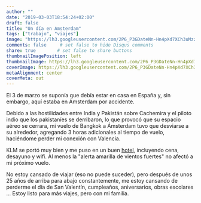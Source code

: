 ```yaml
---
author: ""
date: "2019-03-03T18:54:24+02:00"
draft: false
title: "Un día en Amsterdam"
tags: ["trabajo", "viajes"]
image: "https://lh3.googleusercontent.com/2P6_P3GDateNn-Hn4pXd7XCh3uMzz7U1Kf-a8snG1ybJjNI5gNh-AWW29zlSdTgttQIXo1p3UOqE_Q-CnkH3JN1vSsYAtHra8LBR9RDkg9_rMJRU1J6DqlJfmHbgutfoQ0tim1DRfEk=w1920-h1080"
comments: false     # set false to hide Disqus comments
share: true        # set false to share buttons
thumbnailImagePosition: left
thumbnailImage: https://lh3.googleusercontent.com/2P6_P3GDateNn-Hn4pXd7XCh3uMzz7U1Kf-a8snG1ybJjNI5gNh-AWW29zlSdTgttQIXo1p3UOqE_Q-CnkH3JN1vSsYAtHra8LBR9RDkg9_rMJRU1J6DqlJfmHbgutfoQ0tim1DRfEk=w1920-h1080
coverImage: https://lh3.googleusercontent.com/2P6_P3GDateNn-Hn4pXd7XCh3uMzz7U1Kf-a8snG1ybJjNI5gNh-AWW29zlSdTgttQIXo1p3UOqE_Q-CnkH3JN1vSsYAtHra8LBR9RDkg9_rMJRU1J6DqlJfmHbgutfoQ0tim1DRfEk=w1920-h1080
metaAlignment: center
coverMeta: out
---
```


El 3 de marzo se suponía que debía estar en casa en España y, sin embargo, aquí estaba en Ámsterdam por accidente.

<!--more-->

Debido a las hostilidades entre India y Pakistán sobre Cachemira y el piloto indio que los pakistaníes se derribaron, lo que provocó que su espacio aéreo se cerrara, mi vuelo de Bangkok a Ámsterdam tuvo que desviarse a su alrededor, agregando 3 horas adicionales al tiempo de vuelo, haciéndome perder mi conexión con Valencia.

KLM se portó muy bien y me puso en un buen [hotel](http://villagetv.corendonhotels.com/corendon-village-hotel-amsterdam/#/), incluyendo cena, desayuno y wifi. Al menos la "alerta amarilla de vientos fuertes" no afectó a mi próximo vuelo.

No estoy cansado de viajar (eso no puede suceder), pero después de unos 25 años de arriba para abajo constantemente, me estoy cansando de perderme el día de San Valentín, cumpleaños, aniversarios, obras escolares ... Estoy listo para más viajes, pero con mi familia.

<script src="https://cdn.jsdelivr.net/npm/publicalbum@latest/dist/pa-embed-player.min.js" async></script>
<div class="pa-embed-player" style="width:100%; height:480px; display:none;"
  data-link="https://photos.app.goo.gl/GXiJYA1c6GvPBMYR9"
  data-title="7 new photos by Jorge Cortell">
  <img data-src="https://lh3.googleusercontent.com/ErZiEdHGFyOfvYnTEEb3z81jYIBZ2kSSqzwp89UnHA_gY2jnbLlzHzb8HibOo5CvLFjQPnJHwX8gR3uHD1Zw5P_vZIEeQCQVdQc65EK34_0AUJs3eTIDvzh1sw_2LfKNkflWgO6Mf6w=w1920-h1080" src="" alt="" />
  <img data-src="https://lh3.googleusercontent.com/FoKbwGqxdsU3v-QfOHQ7QpdlikpeiNQYEUZuRejQ-EbCxVMBumTGw0XH1r5UnkMhWc8JHEEE3mcvs0n2Xh3KA5q3c7rG1mtJs69wiknYR7p9Wqd98AwW3wK2j6_w75t9EDyImtCC3o0=w1920-h1080" src="" alt="" />
  <img data-src="https://lh3.googleusercontent.com/1e5hPDxQk5M4qRPuHUv7AOh4D6e6Pi3hpYDGcguuDF0w3-zTkiNPrEuEmI0iTAcGeB6XcpxRdjkOJmIy19NEEcNOhWsy4bPpDivFvk-AegVOP9FeNKLrYfjkzEb7E79YBf4nlBaw8nI=w1920-h1080" src="" alt="" />
  <img data-src="https://lh3.googleusercontent.com/JU8uc2Yy7K2uzZVJnEYPQTyvY4MDKSenV6qZdxd5Zkhr-gIYNXIQlMK7gL8yOD2z70NMp4na70vCFkhchR3GZ5LtFWqeugtUyXTw3AmIPcakc5aVB5nzxzQw6-VyBv8phewcv2J-spE=w1920-h1080" src="" alt="" />
  <img data-src="https://lh3.googleusercontent.com/EEJIy5-w6aOiaxwh4LAR8SVMfsH96BSR-4N4mEAdK_X_yUYGB3AXI6Q6-c8eyTdMpFdDWLNa9qFAUZS9KPfci5YEBQcIct2deDNK2mIK0WBw5v6D5UGuzGeE1HwE6xl_t5zIm5vduMo=w1920-h1080" src="" alt="" />
  <img data-src="https://lh3.googleusercontent.com/oHQkY10ShhnTB71cTP1Fo_jh0_1oIz-X7jUYR8NxIvut9umaXETFOnVI9HVxm5_ZEctTFnw3YsD3AI69XQXI27uFXrlxLxqm1QXG7Y5Od6AuSLpMZnHMKn7n4x3xvvvq7-OqMTmlDIk=w1920-h1080" src="" alt="" />
  <img data-src="https://lh3.googleusercontent.com/tDwOV10atzCU6wRRawcgDIa3wQle_Izxslo-MbnwakSQBroZTWPprgbiEqvtUNkq3UMX8EAQVzEiAusVzxIVPCVVSz57Gtr-xvGlA5CW5reuWD0ZyXq7Fxg68wT1RTOL3wFbkaN-tTI=w1920-h1080" src="" alt="" />
</div>
